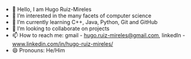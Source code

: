 - 👋 Hello, I am Hugo Ruiz-Mireles
- 👀 I’m interested in the many facets of computer science
- 🌱 I’m currently learning C++, Java, Python, Git and GitHub
- 💞️ I’m looking to collaborate on projects
- 📫 How to reach me: gmail - hugo.ruiz-mireles@gmail.com, linkedIn - www.linkedin.com/in/hugo-ruiz-mireles/
- 😄 Pronouns: He/Him

<!---
Hugo-RM/Hugo-RM is a ✨ special ✨ repository because its `README.md` (this file) appears on your GitHub profile.
You can click the Preview link to take a look at your changes.
--->
